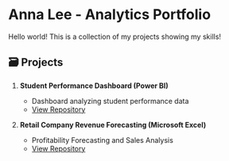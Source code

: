 # Anna Lee - Analytics Portfolio
Hello world! This is a collection of my projects showing my skills!
## 🗃️ Projects

1. **Student Performance Dashboard (Power BI)**
   - Dashboard analyzing student performance data
   - [View Repository](README.md)

2. **Retail Company Revenue Forecasting (Microsoft Excel)**
   - Profitability Forecasting and Sales Analysis
   - [View Repository](README.md)
